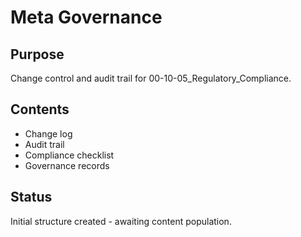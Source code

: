 # Meta Governance

## Purpose
Change control and audit trail for 00-10-05_Regulatory_Compliance.

## Contents
- Change log
- Audit trail
- Compliance checklist
- Governance records

## Status
Initial structure created - awaiting content population.
